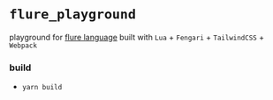 # `flure_playground`

playground for [flure language](https://github.com/karnpapon/flure) built with `Lua` + `Fengari` + `TailwindCSS` + `Webpack`

### build

- `yarn build`
